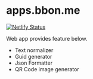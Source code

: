 # apps.bbon.me

[![Netlify Status](https://api.netlify.com/api/v1/badges/b82f99dc-87c0-47f0-9412-0c148a3739a5/deploy-status)](https://app.netlify.com/sites/suspicious-jang-6138bf/deploys)

Web app provides feature below.

* Text normalizer
* Guid generator
* Json Formatter
* QR Code image generator
